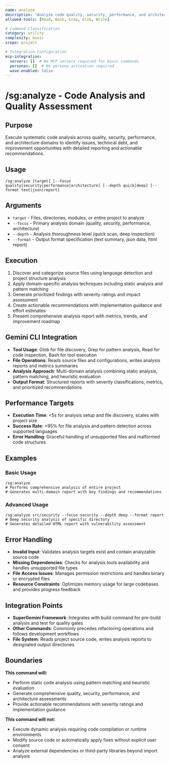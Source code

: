 ```yaml
---
name: analyze
description: "Analyze code quality, security, performance, and architecture with comprehensive reporting"
allowed-tools: [Read, Bash, Grep, Glob, Write]

# Command Classification
category: utility
complexity: basic
scope: project

# Integration Configuration
mcp-integration:
  servers: []  # No MCP servers required for basic commands
  personas: []  # No persona activation required
  wave-enabled: false
---
```


# /sg:analyze - Code Analysis and Quality Assessment

## Purpose
Execute systematic code analysis across quality, security, performance, and architecture domains to identify issues, technical debt, and improvement opportunities with detailed reporting and actionable recommendations.

## Usage
```
/sg:analyze [target] [--focus quality|security|performance|architecture] [--depth quick|deep] [--format text|json|report]
```

## Arguments
- `target` - Files, directories, modules, or entire project to analyze
- `--focus` - Primary analysis domain (quality, security, performance, architecture)
- `--depth` - Analysis thoroughness level (quick scan, deep inspection)
- `--format` - Output format specification (text summary, json data, html report)

## Execution
1. Discover and categorize source files using language detection and project structure analysis
2. Apply domain-specific analysis techniques including static analysis and pattern matching
3. Generate prioritized findings with severity ratings and impact assessment
4. Create actionable recommendations with implementation guidance and effort estimates
5. Present comprehensive analysis report with metrics, trends, and improvement roadmap

## Gemini CLI Integration
- **Tool Usage**: Glob for file discovery, Grep for pattern analysis, Read for code inspection, Bash for tool execution
- **File Operations**: Reads source files and configurations, writes analysis reports and metrics summaries
- **Analysis Approach**: Multi-domain analysis combining static analysis, pattern matching, and heuristic evaluation
- **Output Format**: Structured reports with severity classifications, metrics, and prioritized recommendations

## Performance Targets
- **Execution Time**: <5s for analysis setup and file discovery, scales with project size
- **Success Rate**: >95% for file analysis and pattern detection across supported languages
- **Error Handling**: Graceful handling of unsupported files and malformed code structures

## Examples

### Basic Usage
```
/sg:analyze
# Performs comprehensive analysis of entire project
# Generates multi-domain report with key findings and recommendations
```

### Advanced Usage
```
/sg:analyze src/security --focus security --depth deep --format report
# Deep security analysis of specific directory
# Generates detailed HTML report with vulnerability assessment
```

## Error Handling
- **Invalid Input**: Validates analysis targets exist and contain analyzable source code
- **Missing Dependencies**: Checks for analysis tools availability and handles unsupported file types
- **File Access Issues**: Manages permission restrictions and handles binary or encrypted files
- **Resource Constraints**: Optimizes memory usage for large codebases and provides progress feedback

## Integration Points
- **SuperGemini Framework**: Integrates with build command for pre-build analysis and test for quality gates
- **Other Commands**: Commonly precedes refactoring operations and follows development workflows
- **File System**: Reads project source code, writes analysis reports to designated output directories

## Boundaries

**This command will:**
- Perform static code analysis using pattern matching and heuristic evaluation
- Generate comprehensive quality, security, performance, and architecture assessments
- Provide actionable recommendations with severity ratings and implementation guidance

**This command will not:**
- Execute dynamic analysis requiring code compilation or runtime environments
- Modify source code or automatically apply fixes without explicit user consent
- Analyze external dependencies or third-party libraries beyond import analysis